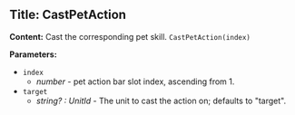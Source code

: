 ## Title: CastPetAction

**Content:**
Cast the corresponding pet skill.
`CastPetAction(index)`

**Parameters:**
- `index`
  - *number* - pet action bar slot index, ascending from 1.
- `target`
  - *string? : UnitId* - The unit to cast the action on; defaults to "target".